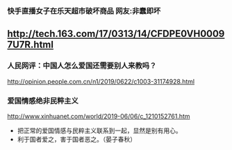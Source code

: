 ### 快手直播女子在乐天超市破坏商品 网友:非蠢即坏
http://tech.163.com/17/0313/14/CFDPE0VH00097U7R.html
---
### 人民网评：中国人怎么爱国还需要别人来教吗？
http://opinion.people.com.cn/n1/2019/0622/c1003-31174928.html
### 爱国情感绝非民粹主义
http://www.xinhuanet.com/world/2019-06/06/c_1210152761.htm
- 把正常的爱国情感与民粹主义联系到一起，显然是别有用心。
- 利于国者爱之，害于国者恶之。（晏子春秋）